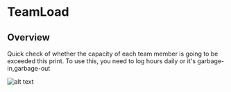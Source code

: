 TeamLoad
=========================

## Overview

Quick check of whether the capacity of each team member is going to be exceeded this print. To use this, you need to log hours daily or it's garbage-in,garbage-out

![alt text](https://github.com/nikantonelli/TeamLoading/blob/master/Images/teamload.jpg)
